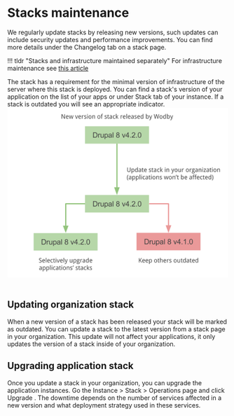 # Stacks maintenance

We regularly update stacks by releasing new versions, such updates can include security updates and performance improvements. You can find more details under the Changelog tab on a stack page.

!!! tldr "Stacks and infrastructure maintained separately"
    For infrastructure maintenance see [this article](../infrastructure/maintenance.md) 

The stack has a requirement for the minimal version of infrastructure of the server where this stack is deployed. You can find a stack's version of your application on the list of your apps or under Stack tab of your instance. If a stack is outdated you will see an appropriate indicator.
​
![](../assets/stack-upgrade.png)​
​
## Updating organization stack

When a new version of a stack has been released your stack will be marked as outdated. You can update a stack to the latest version from a stack page in your organization. This update will not affect your applications, it only updates the version of a stack inside of your organization.

## Upgrading application stack

Once you update a stack in your organization, you can upgrade the application instances. Go the Instance > Stack > Operations page and click Upgrade . The downtime depends on the number of services affected in a new version and what deployment strategy used in these services.

